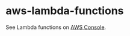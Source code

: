 # aws-lambda-functions

See Lambda functions on [AWS Console](https://ap-northeast-1.console.aws.amazon.com/lambda/home?region=ap-northeast-1#/functions).
